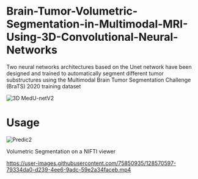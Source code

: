 


# Brain-Tumor-Volumetric-Segmentation-in-Multimodal-MRI-Using-3D-Convolutional-Neural-Networks
Two neural networks architectures based on the Unet network have been designed and trained to automatically segment different tumor substructures using the Multimodal Brain Tumor Segmentation Challenge (BraTS) 2020 training dataset

![3D MedU-netV2](https://user-images.githubusercontent.com/75850935/124414113-a3fa2c80-dd17-11eb-8f86-393d59396a09.png)

# Usage

![Predic2](https://user-images.githubusercontent.com/75850935/124414874-26cfb700-dd19-11eb-9ee2-86e96d32af69.png)

Volumetric Segmentation on a NIFTI viewer

https://user-images.githubusercontent.com/75850935/128570597-79334da0-d239-4ee6-9adc-59e2a34faceb.mp4
